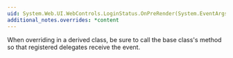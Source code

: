 ```yaml
---
uid: System.Web.UI.WebControls.LoginStatus.OnPreRender(System.EventArgs)
additional_notes.overrides: *content
---
```


<p>When overriding <xref href="System.Web.UI.WebControls.LoginStatus.OnPreRender(System.EventArgs)"></xref> in a derived class, be sure to call the base class's <xref href="System.Web.UI.WebControls.LoginStatus.OnPreRender(System.EventArgs)"></xref> method so that registered delegates receive the event.</p>


